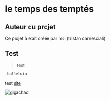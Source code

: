 # le temps des temptés
## Auteur du projet
Ce projet à était créée par moi (tristan carnesciali)

## Test
> test

```
 halleluia
```
test [site](https://pointerpointer.com/)

![gigachad](https://i.kym-cdn.com/photos/images/newsfeed/002/143/785/bca.jpg)
